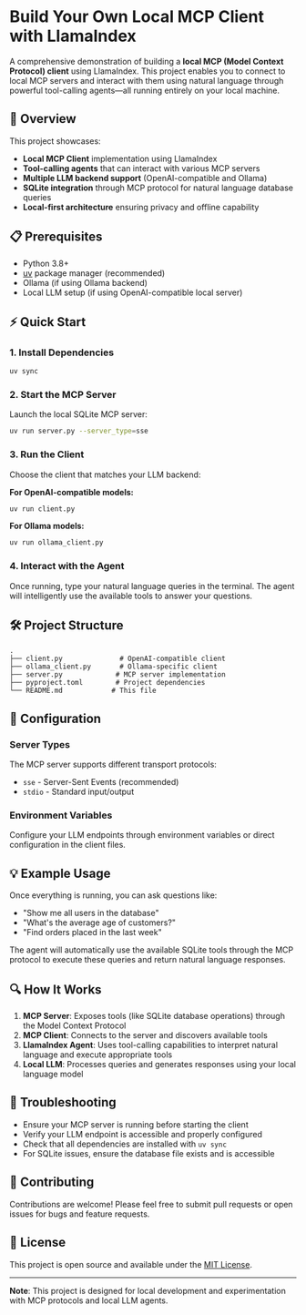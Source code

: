 # Build Your Own Local MCP Client with LlamaIndex

A comprehensive demonstration of building a **local MCP (Model Context Protocol) client** using LlamaIndex. This project enables you to connect to local MCP servers and interact with them using natural language through powerful tool-calling agents—all running entirely on your local machine.

## 🚀 Overview

This project showcases:
- **Local MCP Client** implementation using LlamaIndex
- **Tool-calling agents** that can interact with various MCP servers
- **Multiple LLM backend support** (OpenAI-compatible and Ollama)
- **SQLite integration** through MCP protocol for natural language database queries
- **Local-first architecture** ensuring privacy and offline capability

## 📋 Prerequisites

- Python 3.8+
- [uv](https://github.com/astral-sh/uv) package manager (recommended)
- Ollama (if using Ollama backend)
- Local LLM setup (if using OpenAI-compatible local server)

## ⚡ Quick Start

### 1. Install Dependencies

```sh
uv sync
```

### 2. Start the MCP Server

Launch the local SQLite MCP server:

```sh
uv run server.py --server_type=sse
```

### 3. Run the Client

Choose the client that matches your LLM backend:

**For OpenAI-compatible models:**
```sh
uv run client.py
```

**For Ollama models:**
```sh
uv run ollama_client.py
```

### 4. Interact with the Agent

Once running, type your natural language queries in the terminal. The agent will intelligently use the available tools to answer your questions.

## 🛠️ Project Structure

```
.
├── client.py              # OpenAI-compatible client
├── ollama_client.py       # Ollama-specific client
├── server.py             # MCP server implementation
├── pyproject.toml        # Project dependencies
└── README.md            # This file
```

## 🔧 Configuration

### Server Types
The MCP server supports different transport protocols:
- `sse` - Server-Sent Events (recommended)
- `stdio` - Standard input/output

### Environment Variables
Configure your LLM endpoints through environment variables or direct configuration in the client files.

## 💡 Example Usage

Once everything is running, you can ask questions like:

- "Show me all users in the database"
- "What's the average age of customers?"
- "Find orders placed in the last week"

The agent will automatically use the available SQLite tools through the MCP protocol to execute these queries and return natural language responses.

## 🔍 How It Works

1. **MCP Server**: Exposes tools (like SQLite database operations) through the Model Context Protocol
2. **MCP Client**: Connects to the server and discovers available tools
3. **LlamaIndex Agent**: Uses tool-calling capabilities to interpret natural language and execute appropriate tools
4. **Local LLM**: Processes queries and generates responses using your local language model

## 🐛 Troubleshooting

- Ensure your MCP server is running before starting the client
- Verify your LLM endpoint is accessible and properly configured
- Check that all dependencies are installed with `uv sync`
- For SQLite issues, ensure the database file exists and is accessible

## 🤝 Contributing

Contributions are welcome! Please feel free to submit pull requests or open issues for bugs and feature requests.

## 📄 License

This project is open source and available under the [MIT License](LICENSE).

---

**Note**: This project is designed for local development and experimentation with MCP protocols and local LLM agents.